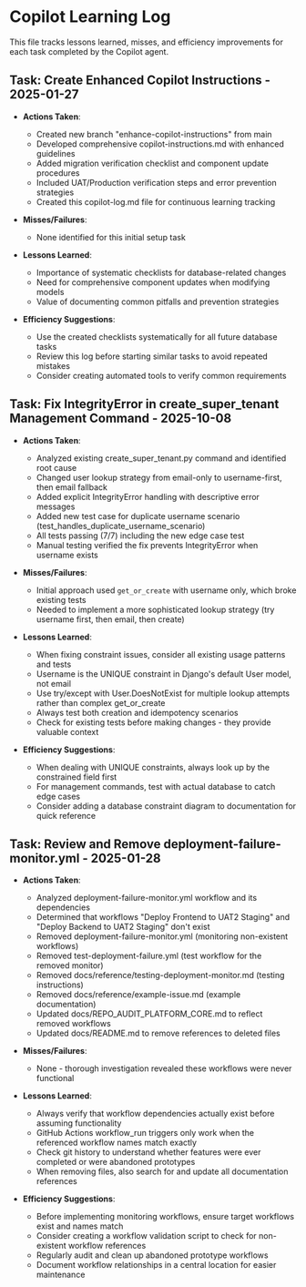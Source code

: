 # Copilot Learning Log

This file tracks lessons learned, misses, and efficiency improvements for each task completed by the Copilot agent.

## Task: Create Enhanced Copilot Instructions - 2025-01-27

- **Actions Taken**: 
  - Created new branch "enhance-copilot-instructions" from main
  - Developed comprehensive copilot-instructions.md with enhanced guidelines
  - Added migration verification checklist and component update procedures
  - Included UAT/Production verification steps and error prevention strategies
  - Created this copilot-log.md file for continuous learning tracking

- **Misses/Failures**: 
  - None identified for this initial setup task

- **Lessons Learned**: 
  - Importance of systematic checklists for database-related changes
  - Need for comprehensive component updates when modifying models
  - Value of documenting common pitfalls and prevention strategies

- **Efficiency Suggestions**: 
  - Use the created checklists systematically for all future database tasks
  - Review this log before starting similar tasks to avoid repeated mistakes
  - Consider creating automated tools to verify common requirements

## Task: Fix IntegrityError in create_super_tenant Management Command - 2025-10-08

- **Actions Taken**: 
  - Analyzed existing create_super_tenant.py command and identified root cause
  - Changed user lookup strategy from email-only to username-first, then email fallback
  - Added explicit IntegrityError handling with descriptive error messages
  - Added new test case for duplicate username scenario (test_handles_duplicate_username_scenario)
  - All tests passing (7/7) including the new edge case test
  - Manual testing verified the fix prevents IntegrityError when username exists

- **Misses/Failures**: 
  - Initial approach used `get_or_create` with username only, which broke existing tests
  - Needed to implement a more sophisticated lookup strategy (try username first, then email, then create)

- **Lessons Learned**: 
  - When fixing constraint issues, consider all existing usage patterns and tests
  - Username is the UNIQUE constraint in Django's default User model, not email
  - Use try/except with User.DoesNotExist for multiple lookup attempts rather than complex get_or_create
  - Always test both creation and idempotency scenarios
  - Check for existing tests before making changes - they provide valuable context

- **Efficiency Suggestions**: 
  - When dealing with UNIQUE constraints, always look up by the constrained field first
  - For management commands, test with actual database to catch edge cases
  - Consider adding a database constraint diagram to documentation for quick reference
## Task: Review and Remove deployment-failure-monitor.yml - 2025-01-28

- **Actions Taken**: 
  - Analyzed deployment-failure-monitor.yml workflow and its dependencies
  - Determined that workflows "Deploy Frontend to UAT2 Staging" and "Deploy Backend to UAT2 Staging" don't exist
  - Removed deployment-failure-monitor.yml (monitoring non-existent workflows)
  - Removed test-deployment-failure.yml (test workflow for the removed monitor)
  - Removed docs/reference/testing-deployment-monitor.md (testing instructions)
  - Removed docs/reference/example-issue.md (example documentation)
  - Updated docs/REPO_AUDIT_PLATFORM_CORE.md to reflect removed workflows
  - Updated docs/README.md to remove references to deleted files

- **Misses/Failures**: 
  - None - thorough investigation revealed these workflows were never functional

- **Lessons Learned**: 
  - Always verify that workflow dependencies actually exist before assuming functionality
  - GitHub Actions workflow_run triggers only work when the referenced workflow names match exactly
  - Check git history to understand whether features were ever completed or were abandoned prototypes
  - When removing files, also search for and update all documentation references

- **Efficiency Suggestions**: 
  - Before implementing monitoring workflows, ensure target workflows exist and names match
  - Consider creating a workflow validation script to check for non-existent workflow references
  - Regularly audit and clean up abandoned prototype workflows
  - Document workflow relationships in a central location for easier maintenance
